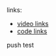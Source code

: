 # 
links:
- [video links](https://www.bilibili.com/video/BV1UaxrepEiw/?spm_id_from=333.337.search-card.all.click&vd_source=ee31d89512868fe306ca9066d4552afd)
- [code links](https://zh.d2l.ai/chapter_preface/index.html#fig-book-org)

push test